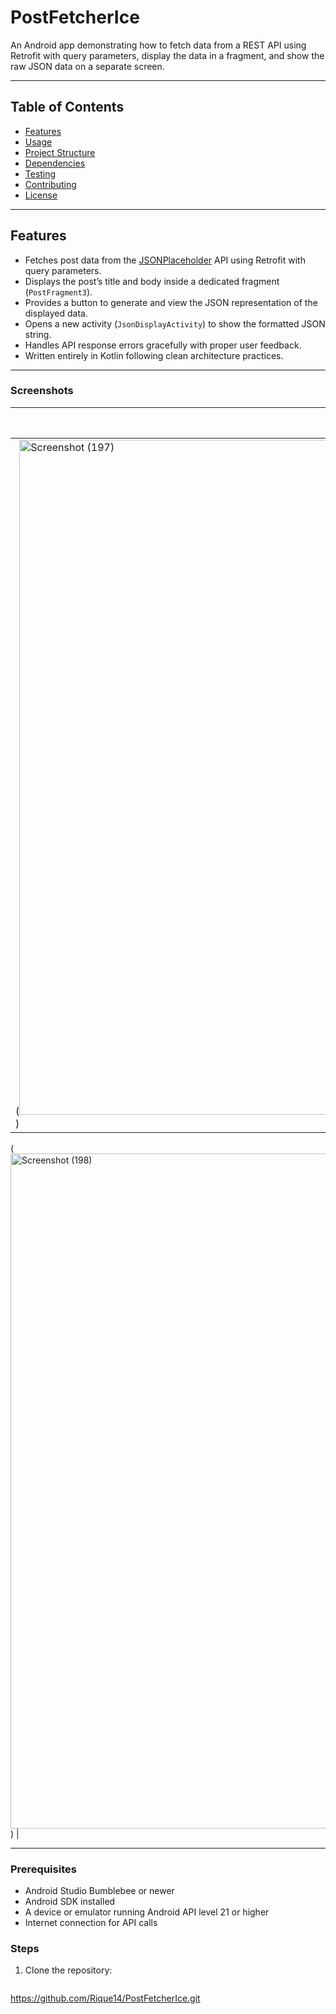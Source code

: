 # PostFetcherIce

An Android app demonstrating how to fetch data from a REST API using Retrofit with query parameters, display the data in a fragment, and show the raw JSON data on a separate screen.

---

## Table of Contents

- [Features](#features)
- [Usage](#usage)
- [Project Structure](#project-structure)
- [Dependencies](#dependencies)
- [Testing](#testing)
- [Contributing](#contributing)
- [License](#license)

---

## Features

- Fetches post data from the [JSONPlaceholder](https://jsonplaceholder.typicode.com/posts?userId=1&id=5) API using Retrofit with query parameters.
- Displays the post’s title and body inside a dedicated fragment (`PostFragment3`).
- Provides a button to generate and view the JSON representation of the displayed data.
- Opens a new activity (`JsonDisplayActivity`) to show the formatted JSON string.
- Handles API response errors gracefully with proper user feedback.
- Written entirely in Kotlin following clean architecture practices.

---


### Screenshots


| PostFragment3 (Post Display) | JsonDisplayActivity (Raw JSON) |
|------------------------------|-------------------------------|
| (<img width="1920" height="1080" alt="Screenshot (197)" src="https://github.com/user-attachments/assets/d1a4f4a5-78c6-49d6-9a25-4f624ead08fa" />)
 (<img width="1920" height="1080" alt="Screenshot (198)" src="https://github.com/user-attachments/assets/4f762372-0647-4633-8566-1d45f73b24ea" />)
|

---


### Prerequisites

- Android Studio Bumblebee or newer
- Android SDK installed
- A device or emulator running Android API level 21 or higher
- Internet connection for API calls

### Steps

1. Clone the repository:

   ```bash
  https://github.com/Rique14/PostFetcherIce.git

